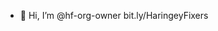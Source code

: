 - 👋 Hi, I’m @hf-org-owner
bit.ly/HaringeyFixers 

<!---
hf-org-owner/hf-org-owner is a ✨ special ✨ repository because its `README.md` (this file) appears on your GitHub profile.
You can click the Preview link to take a look at your changes.
--->
